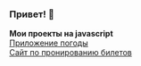 ### Привет! 👋

<b>Мои проекты на javascript </b> <br>
[Приложение погоды](https://github.com/hitman46923/Weather-App) <br>
[Сайт по пронированию билетов](https://github.com/hitman46923/js-cp-diploma-edited)
